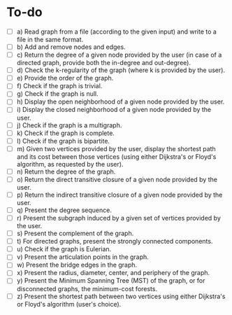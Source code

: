 # To-do

- [ ] a) Read graph from a file (according to the given input) and write to a file in the same format.
- [ ] b) Add and remove nodes and edges.
- [ ] c) Return the degree of a given node provided by the user (in case of a directed graph, provide both the in-degree and out-degree).
- [ ] d) Check the k-regularity of the graph (where k is provided by the user).
- [ ] e) Provide the order of the graph.
- [ ] f) Check if the graph is trivial.
- [ ] g) Check if the graph is null.
- [ ] h) Display the open neighborhood of a given node provided by the user.
- [ ] i) Display the closed neighborhood of a given node provided by the user.
- [ ] j) Check if the graph is a multigraph.
- [ ] k) Check if the graph is complete.
- [ ] l) Check if the graph is bipartite.
- [ ] m) Given two vertices provided by the user, display the shortest path and its cost between those vertices (using either Dijkstra's or Floyd's algorithm, as requested by the user).
- [ ] n) Return the degree of the graph.
- [ ] o) Return the direct transitive closure of a given node provided by the user.
- [ ] p) Return the indirect transitive closure of a given node provided by the user.
- [ ] q) Present the degree sequence.
- [ ] r) Present the subgraph induced by a given set of vertices provided by the user.
- [ ] s) Present the complement of the graph.
- [ ] t) For directed graphs, present the strongly connected components.
- [ ] u) Check if the graph is Eulerian.
- [ ] v) Present the articulation points in the graph.
- [ ] w) Present the bridge edges in the graph.
- [ ] x) Present the radius, diameter, center, and periphery of the graph.
- [ ] y) Present the Minimum Spanning Tree (MST) of the graph, or for disconnected graphs, the minimum-cost forests.
- [ ] z) Present the shortest path between two vertices using either Dijkstra's or Floyd's algorithm (user's choice).
